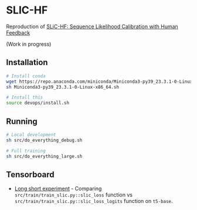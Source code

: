 # SLIC-HF

Reproduction of [SLiC-HF: Sequence Likelihood Calibration with Human Feedback](https://arxiv.org/abs/2305.10425)

(Work in progress)

## Installation

```sh
# Install conda
wget https://repo.anaconda.com/miniconda/Miniconda3-py39_23.3.1-0-Linux-x86_64.sh
sh Miniconda3-py39_23.3.1-0-Linux-x86_64.sh

# Install this
source devops/install.sh
```

## Running

```sh
# Local development
sh src/do_everything_debug.sh

# Full training
sh src/do_everything_large.sh
```

## Tensorboard

* [Long short experiment](https://tensorboard.dev/experiment/BbA11fD1Rhq2OAszMjNUXw/#text&runSelectionState=eyJzbGljL2xvbmdfc2hvcnQvc2xpY19sb3NzXzFlLTA1XzE2ODUyOTY0NzMiOmZhbHNlfQ%3D%3D&_smoothingWeight=0.999) - Comparing `src/train/train_slic.py::slic_loss` function vs `src/train/train_slic.py::slic_loss_logits` function on `t5-base`.
